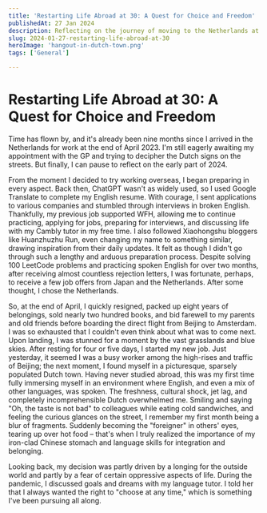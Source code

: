 ```yaml
---
title: 'Restarting Life Abroad at 30: A Quest for Choice and Freedom'
publishedAt: 27 Jan 2024
description: Reflecting on the journey of moving to the Netherlands at 30, embracing new challenges, and pursuing freedom and choice in life.
slug: 2024-01-27-restarting-life-abroad-at-30
heroImage: 'hangout-in-dutch-town.png'
tags: ['General']

---
```


# Restarting Life Abroad at 30: A Quest for Choice and Freedom

[//]: # (![Hangout in a dutch town]&#40;./hangout-in-dutch-town.png&#41;)

Time has flown by, and it's already been nine months since I arrived in the Netherlands for work at the end of April 2023. I'm still eagerly awaiting my appointment with the GP and trying to decipher the Dutch signs on the streets. But finally, I can pause to reflect on the early part of 2024.

From the moment I decided to try working overseas, I began preparing in every aspect. Back then, ChatGPT wasn't as widely used, so I used Google Translate to complete my English resume. With courage, I sent applications to various
companies and stumbled through interviews in broken English. Thankfully, my previous job supported WFH,
allowing me to continue practicing, applying for jobs, preparing for interviews, and discussing life with my Cambly tutor in my free time. I also followed Xiaohongshu bloggers like Huanzhuzhu Run, even changing my name to something similar, drawing inspiration from their daily updates. It felt as though I didn't go through such a lengthy and arduous
preparation process. Despite solving 100 LeetCode problems and practicing spoken English for over two months, after receiving almost countless rejection letters, I was fortunate, perhaps, to receive a few job offers from Japan and the Netherlands. After some thought, I chose the Netherlands.

So, at the end of April, I quickly resigned, packed up eight years of belongings, sold nearly two hundred books, and bid
farewell to my parents and old friends before boarding the direct flight from Beijing to Amsterdam. I was so exhausted
that I couldn't even think about what was to come next. Upon landing, I was stunned for a moment by the vast grasslands and blue skies. After resting for four or five days, I started my new job. Just yesterday, it seemed I was a busy worker among the high-rises and traffic of Beijing; the next moment, I found myself in a picturesque, sparsely populated Dutch
town. Having never studied abroad, this was my first time fully immersing myself in an environment where English, and
even a mix of other languages, was spoken. The freshness, cultural shock, jet lag, and completely incomprehensible Dutch
overwhelmed me. Smiling and saying "Oh, the taste is not bad" to colleagues while eating cold sandwiches, and feeling the curious glances on the street, I remember my first month being a blur of fragments. Suddenly becoming the "foreigner" in others' eyes, tearing up over hot food – that's when I truly realized the importance of my iron-clad
Chinese stomach and language skills for integration and belonging.

Looking back, my decision was partly driven by a longing for the outside world and partly by a fear of certain
oppressive aspects of life. During the pandemic, I discussed goals and dreams with my language tutor. I told her that I always wanted the right to "choose at any time," which is something I've been pursuing all along.
